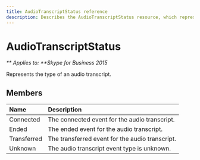 ```yaml
---
title: AudioTranscriptStatus reference
description: Describes the AudioTranscriptStatus resource, which represents the audio transcript type, and provides the resource's members.
---
```

# AudioTranscriptStatus


_** Applies to: **Skype for Business 2015_

Represents the type of an audio transcript.
            
## Members



|**Name**|**Description**|
|:-----|:-----|
|Connected|The connected event for the audio transcript.|
|Ended|The ended event for the audio transcript.|
|Transferred|The transferred event for the audio transcript.|
|Unknown|The audio transcript event type is unknown.|
